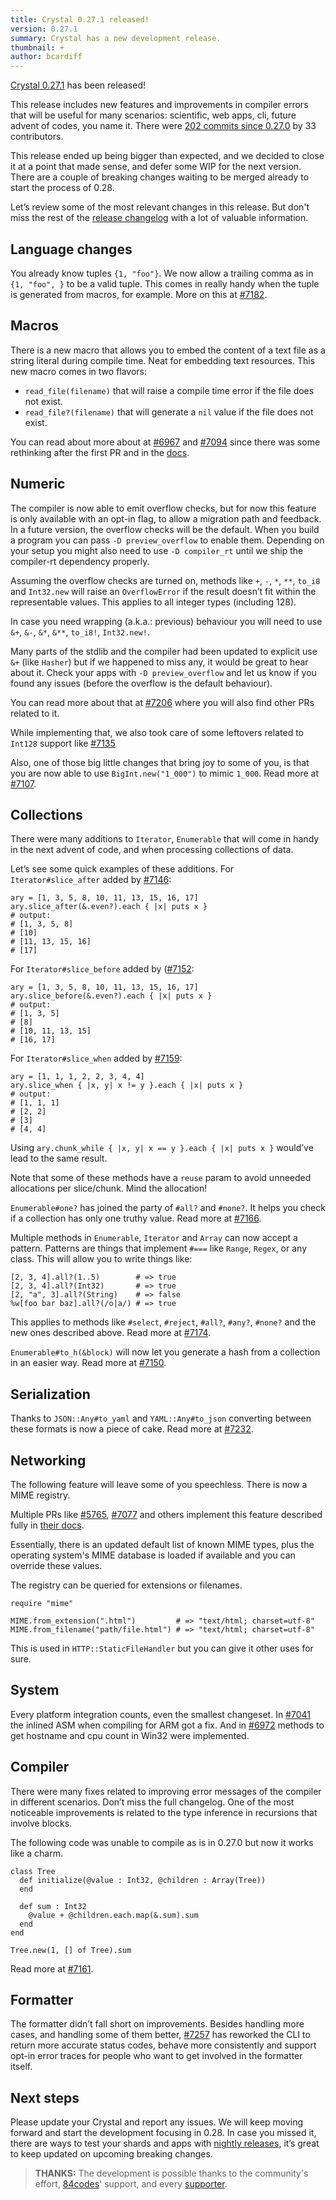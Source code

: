 ```yaml
---
title: Crystal 0.27.1 released!
version: 0.27.1
summary: Crystal has a new development release.
thumbnail: +
author: bcardiff
---
```


[Crystal 0.27.1](https://github.com/crystal-lang/crystal/releases/tag/0.27.1) has been released!

This release includes new features and improvements in compiler errors that will be useful for many scenarios: scientific, web apps, cli, future advent of codes, you name it. There were [202 commits since 0.27.0](https://github.com/crystal-lang/crystal/compare/0.27.0...0.27.1) by 33 contributors.

This release ended up being bigger than expected, and we decided to close it at a point that made sense, and defer some WIP for the next version. There are a couple of breaking changes waiting to be merged already to start the process of 0.28.

Let’s review some of the most relevant changes in this release. But don't miss the rest of the [release changelog](https://github.com/crystal-lang/crystal/releases/tag/0.27.1) with a lot of valuable information.
## Language changes
You already know tuples `{1, "foo"}`. We now allow a trailing comma as in `{1, "foo", }` to be a valid tuple. This comes in really handy when the tuple is generated from macros, for example. More on this at [#7182](https://github.com/crystal-lang/crystal/pull/7182).
## Macros
There is a new macro that allows you to embed the content of a text file as a string literal during compile time. Neat for embedding text resources. This new macro comes in two flavors:

* `read_file(filename)` that will raise a compile time error if the file does not exist.
* `read_file?(filename)` that will generate a `nil` value if the file does not exist.

You can read about more about at [#6967](https://github.com/crystal-lang/crystal/pull/6967) and [#7094](https://github.com/crystal-lang/crystal/pull/7094) since there was some rethinking after the first PR and in the [docs](https://crystal-lang.org/api/0.27.1/Crystal/Macros.html#read_file(filename):StringLiteral-instance-method).
## Numeric
The compiler is now able to emit overflow checks, but for now this feature is only available with an opt-in flag, to allow a migration path and feedback. In a future version, the overflow checks will be the default. When you build a program you can pass `-D preview_overflow` to enable them. Depending on your setup you might also need to use `-D compiler_rt` until we ship the compiler-rt dependency properly.

Assuming the overflow checks are turned on, methods like `+`, `-`, `*`, `**`, `to_i8` and `Int32.new` will raise an `OverflowError` if the result doesn’t fit within the representable values. This applies to all integer types (including 128).

In case you need wrapping (a.k.a.: previous) behaviour you will need to use `&+`, `&-`, `&*`, `&**`, `to_i8!`, `Int32.new!`.

Many parts of the stdlib and the compiler had been updated to explicit use `&+` (like `Hasher`) but if we happened to miss any, it would be great to hear about it. Check your apps with `-D preview_overflow` and let us know if you found any issues (before the overflow is the default behaviour).

You can read more about that at [#7206](https://github.com/crystal-lang/crystal/pull/7206) where you will also find other PRs related to it.

While implementing that, we also took care of some leftovers related to `Int128` support like [#7135](https://github.com/crystal-lang/crystal/pull/7135)

Also, one of those big little changes that bring joy to some of you, is that you are now able to use `BigInt.new("1_000")` to mimic `1_000`. Read more at [#7107](https://github.com/crystal-lang/crystal/pull/7107).
## Collections
There were many additions to `Iterator`, `Enumerable` that will come in handy in the next advent of code, and when processing collections of data.

Let’s see some quick examples of these additions. For `Iterator#slice_after` added by [#7146](https://github.com/crystal-lang/crystal/pull/7146):

```crystal
ary = [1, 3, 5, 8, 10, 11, 13, 15, 16, 17]
ary.slice_after(&.even?).each { |x| puts x }
# output:
# [1, 3, 5, 8]
# [10]
# [11, 13, 15, 16]
# [17]
```

For `Iterator#slice_before` added by ([#7152](https://github.com/crystal-lang/crystal/pull/7152):

```crystal
ary = [1, 3, 5, 8, 10, 11, 13, 15, 16, 17]
ary.slice_before(&.even?).each { |x| puts x }
# output:
# [1, 3, 5]
# [8]
# [10, 11, 13, 15]
# [16, 17]
```

For `Iterator#slice_when` added by [#7159](https://github.com/crystal-lang/crystal/pull/7159):

```crystal
ary = [1, 1, 1, 2, 2, 3, 4, 4]
ary.slice_when { |x, y| x != y }.each { |x| puts x }
# output:
# [1, 1, 1]
# [2, 2]
# [3]
# [4, 4]
```

Using `ary.chunk_while { |x, y| x == y }.each { |x| puts x }` would’ve lead to the same result.

Note that some of these methods have a `reuse` param to avoid unneeded allocations per slice/chunk. Mind the allocation!

`Enumerable#one?` has joined the party of `#all?` and `#none?`. It helps you check if a collection has only one truthy value. Read more at [#7166](https://github.com/crystal-lang/crystal/pull/7166).

Multiple methods in `Enumerable`, `Iterator` and `Array` can now accept a pattern. Patterns are things that implement `#===` like `Range`, `Regex`, or any class. This will allow you to write things like:

```crystal
[2, 3, 4].all?(1..5)        # => true
[2, 3, 4].all?(Int32)       # => true
[2, "a", 3].all?(String)    # => false
%w[foo bar baz].all?(/o|a/) # => true
```

This applies to methods like `#select`, `#reject`, `#all?`, `#any?`, `#none?` and the new ones described above. Read more at [#7174](https://github.com/crystal-lang/crystal/pull/7174).

`Enumerable#to_h(&block)` will now let you generate a hash from a collection in an easier way. Read more at [#7150](https://github.com/crystal-lang/crystal/pull/7150).
## Serialization
Thanks to `JSON::Any#to_yaml` and `YAML::Any#to_json` converting between these formats is now a piece of cake. Read more at [#7232](https://github.com/crystal-lang/crystal/pull/7232).
## Networking
The following feature will leave some of you speechless. There is now a MIME registry.

Multiple PRs like [#5765](https://github.com/crystal-lang/crystal/pull/5765), [#7077](https://github.com/crystal-lang/crystal/pull/7077) and others implement this feature described fully in [their docs](https://crystal-lang.org/api/0.27.1/MIME.html).

Essentially, there is an updated default list of known MIME types, plus the operating system's MIME database is loaded if available and you can override these values.

The registry can be queried for extensions or filenames.

```crystal
require "mime"

MIME.from_extension(".html")         # => "text/html; charset=utf-8"
MIME.from_filename("path/file.html") # => "text/html; charset=utf-8"
```

This is used in `HTTP::StaticFileHandler` but you can give it other uses for sure.
## System

Every platform integration counts, even the smallest changeset. In [#7041](https://github.com/crystal-lang/crystal/pull/7041) the inlined ASM when compiling for ARM got a fix. And in [#6972](https://github.com/crystal-lang/crystal/pull/6972) methods to get  hostname and cpu count in Win32 were implemented.
## Compiler
There were many fixes related to improving error messages of the compiler in different scenarios. Don’t miss the full changelog. One of the most noticeable improvements is related to the type inference in recursions that involve blocks.

The following code was unable to compile as is in 0.27.0 but now it works like a charm.

```crystal
class Tree
  def initialize(@value : Int32, @children : Array(Tree))
  end

  def sum : Int32
    @value + @children.each.map(&.sum).sum
  end
end

Tree.new(1, [] of Tree).sum
```

Read more at [#7161](https://github.com/crystal-lang/crystal/pull/7161).
## Formatter

The formatter didn’t fall short on improvements. Besides handling more cases, and handling some of them better, [#7257](https://github.com/crystal-lang/crystal/pull/7257) has reworked the CLI to return more accurate status codes, behave more consistently and support opt-in error traces for people who want to get involved in the formatter itself.
## Next steps

Please update your Crystal and report any issues. We will keep moving forward and start the development focusing in 0.28. In case you missed it, there are ways to test your shards and apps with [nightly releases](https://crystal-lang.org/2018/09/04/using-circleci-2.0-for-your-crystal-projects.html), it’s great to keep updated on upcoming breaking changes.

> **THANKS:**
> The development is possible thanks to the community's effort, [84codes](https://www.84codes.com/)' support, and every [supporter](https://crystal-lang.org/sponsors).
